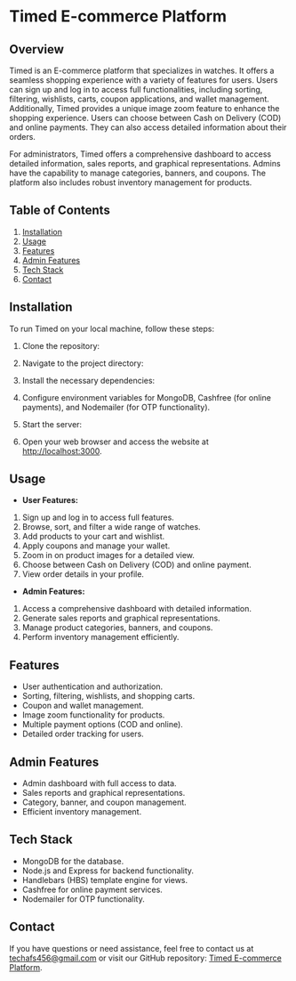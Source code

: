 # Timed E-commerce Platform

## Overview

Timed is an E-commerce platform that specializes in watches. It offers a seamless shopping experience with a variety of features for users. Users can sign up and log in to access full functionalities, including sorting, filtering, wishlists, carts, coupon applications, and wallet management. Additionally, Timed provides a unique image zoom feature to enhance the shopping experience. Users can choose between Cash on Delivery (COD) and online payments. They can also access detailed information about their orders.

For administrators, Timed offers a comprehensive dashboard to access detailed information, sales reports, and graphical representations. Admins have the capability to manage categories, banners, and coupons. The platform also includes robust inventory management for products.

## Table of Contents

1. [Installation](#installation)
2. [Usage](#usage)
3. [Features](#features)
4. [Admin Features](#admin-features)
5. [Tech Stack](#tech-stack)
6. [Contact](#contact)

## Installation

To run Timed on your local machine, follow these steps:

1. Clone the repository:

2. Navigate to the project directory:

3. Install the necessary dependencies:

4. Configure environment variables for MongoDB, Cashfree (for online payments), and Nodemailer (for OTP functionality).

5. Start the server:

6. Open your web browser and access the website at [http://localhost:3000](http://localhost:3000).

## Usage

- **User Features:**
1. Sign up and log in to access full features.
2. Browse, sort, and filter a wide range of watches.
3. Add products to your cart and wishlist.
4. Apply coupons and manage your wallet.
5. Zoom in on product images for a detailed view.
6. Choose between Cash on Delivery (COD) and online payment.
7. View order details in your profile.

- **Admin Features:**
1. Access a comprehensive dashboard with detailed information.
2. Generate sales reports and graphical representations.
3. Manage product categories, banners, and coupons.
4. Perform inventory management efficiently.

## Features

- User authentication and authorization.
- Sorting, filtering, wishlists, and shopping carts.
- Coupon and wallet management.
- Image zoom functionality for products.
- Multiple payment options (COD and online).
- Detailed order tracking for users.

## Admin Features

- Admin dashboard with full access to data.
- Sales reports and graphical representations.
- Category, banner, and coupon management.
- Efficient inventory management.

## Tech Stack

- MongoDB for the database.
- Node.js and Express for backend functionality.
- Handlebars (HBS) template engine for views.
- Cashfree for online payment services.
- Nodemailer for OTP functionality.

## Contact

If you have questions or need assistance, feel free to contact us at techafs456@gmail.com or visit our GitHub repository: [Timed E-commerce Platform](https://github.com/mohammedafsalk/timed).
